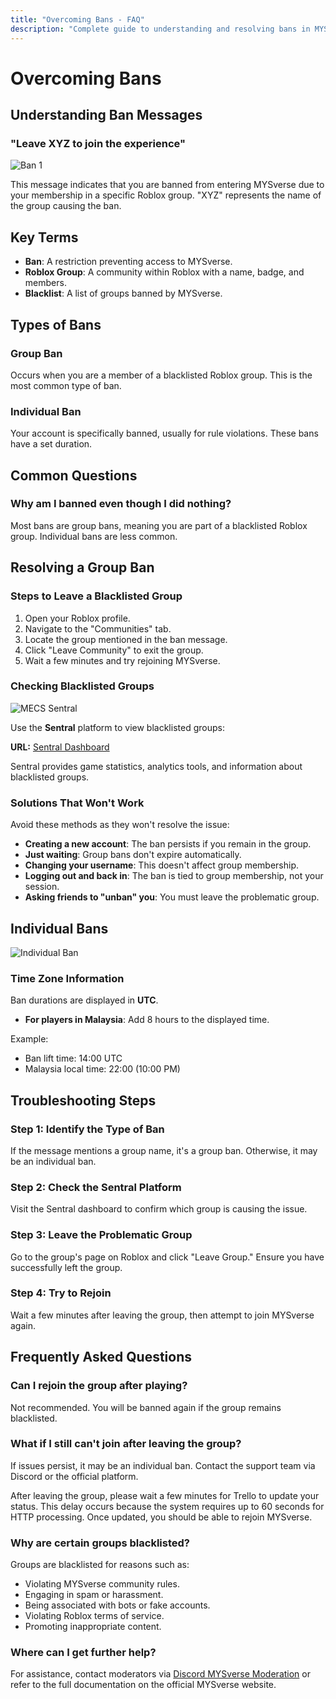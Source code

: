```yaml
---
title: "Overcoming Bans - FAQ"
description: "Complete guide to understanding and resolving bans in MYSverse games including group restrictions, account issues, and troubleshooting steps."
---
```


# Overcoming Bans

## Understanding Ban Messages

### "Leave XYZ to join the experience"

![Ban 1](/images/faq/ban/group_ban_example.png)

This message indicates that you are banned from entering MYSverse due to your membership in a specific Roblox group. "XYZ" represents the name of the group causing the ban.

## Key Terms

- **Ban**: A restriction preventing access to MYSverse.
- **Roblox Group**: A community within Roblox with a name, badge, and members.
- **Blacklist**: A list of groups banned by MYSverse.

## Types of Bans

### Group Ban

Occurs when you are a member of a blacklisted Roblox group. This is the most common type of ban.

### Individual Ban

Your account is specifically banned, usually for rule violations. These bans have a set duration.

## Common Questions

### Why am I banned even though I did nothing?

Most bans are group bans, meaning you are part of a blacklisted Roblox group. Individual bans are less common.

## Resolving a Group Ban

### Steps to Leave a Blacklisted Group

1. Open your Roblox profile.
2. Navigate to the "Communities" tab.
3. Locate the group mentioned in the ban message.
4. Click "Leave Community" to exit the group.
5. Wait a few minutes and try rejoining MYSverse.

### Checking Blacklisted Groups

![MECS Sentral](/images/faq/ban/mecs_sentral.png)

Use the **Sentral** platform to view blacklisted groups:

**URL:** [Sentral Dashboard](https://sentral.mysver.se/dashboard/mecs)

Sentral provides game statistics, analytics tools, and information about blacklisted groups.

### Solutions That Won't Work

Avoid these methods as they won't resolve the issue:

- **Creating a new account**: The ban persists if you remain in the group.
- **Just waiting**: Group bans don't expire automatically.
- **Changing your username**: This doesn't affect group membership.
- **Logging out and back in**: The ban is tied to group membership, not your session.
- **Asking friends to "unban" you**: You must leave the problematic group.

## Individual Bans

![Individual Ban](/images/faq/ban/individual_ban.png)

### Time Zone Information

Ban durations are displayed in **UTC**.

- **For players in Malaysia**: Add 8 hours to the displayed time.

Example:

- Ban lift time: 14:00 UTC
- Malaysia local time: 22:00 (10:00 PM)

## Troubleshooting Steps

### Step 1: Identify the Type of Ban

If the message mentions a group name, it's a group ban. Otherwise, it may be an individual ban.

### Step 2: Check the Sentral Platform

Visit the Sentral dashboard to confirm which group is causing the issue.

### Step 3: Leave the Problematic Group

Go to the group's page on Roblox and click "Leave Group." Ensure you have successfully left the group.

### Step 4: Try to Rejoin

Wait a few minutes after leaving the group, then attempt to join MYSverse again.

## Frequently Asked Questions

### Can I rejoin the group after playing?

Not recommended. You will be banned again if the group remains blacklisted.

### What if I still can't join after leaving the group?

If issues persist, it may be an individual ban. Contact the support team via Discord or the official platform.

After leaving the group, please wait a few minutes for Trello to update your status. This delay occurs because the system requires up to 60 seconds for HTTP processing. Once updated, you should be able to rejoin MYSverse.

### Why are certain groups blacklisted?

Groups are blacklisted for reasons such as:

- Violating MYSverse community rules.
- Engaging in spam or harassment.
- Being associated with bots or fake accounts.
- Violating Roblox terms of service.
- Promoting inappropriate content.

### Where can I get further help?

For assistance, contact moderators via [Discord MYSverse Moderation](https://discord.gg/n22p4CMHf4) or refer to the full documentation on the official MYSverse website.
